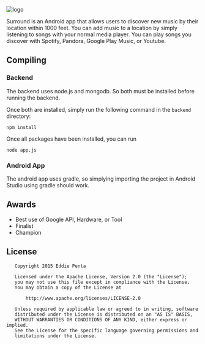 ![logo](http://i.imgur.com/rWeO745.png)

Surround is an Android app that allows users to discover new music by their location within 1000 feet. You can add music to a location by simply listening to songs with your normal media player. You can play songs you discover with Spotify, Pandora, Google Play Music, or Youtube.

## Compiling

### Backend
The backend uses node.js and mongodb. So both must be installed before running the backend.

Once both are installed, simply run the following command in the `backend` directory:

```
npm install
```

Once all packages have been installed, you can run

```
node app.js
```

### Android App
The android app uses gradle, so simplying importing the project in Android Studio using gradle should work.

## Awards
* Best use of Google API, Hardware, or Tool
* Finalist
* Champion

## License
```
   Copyright 2015 Eddie Penta

   Licensed under the Apache License, Version 2.0 (the "License");
   you may not use this file except in compliance with the License.
   You may obtain a copy of the License at

       http://www.apache.org/licenses/LICENSE-2.0

   Unless required by applicable law or agreed to in writing, software
   distributed under the License is distributed on an "AS IS" BASIS,
   WITHOUT WARRANTIES OR CONDITIONS OF ANY KIND, either express or implied.
   See the License for the specific language governing permissions and
   limitations under the License.
```

